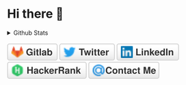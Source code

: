 <h1>Hi there 👋</h1>
<p>
  <details>
  <summary>Github Stats</summary>
  <br>
  <img src="https://github-readme-stats.vercel.app/api?username=adityatelange&show_icons=true&hide_title=true&bg_color=00000000&text_color=58a6ff">&nbsp;&nbsp;&nbsp;&nbsp;


  <img height="165"  src="https://github-readme-stats.vercel.app/api/top-langs/?username=adityatelange&layout=compact&langs_count=10&bg_color=00000000&text_color=58a6ff" />
  </details>
  <br>
  <a href="https://gitlab.com/adityatelange"><img src="data/Gitlab--_.svg" alt="Gitlab@adityatelange"></a>
  <a href="https://twitter.com/adityatelange"><img src="data/Twitter--_.svg?style=social&logo=twitter" alt="Twitter@adityatelange"></a>
  <a href="https://www.linkedin.com/in/adityatelange"><img src="data/LinkedIn--_.svg?style=social&logo=linkedin" alt="LinkedIn@adityatelange"></a>
  <a href="https://www.hackerrank.com/adityatelange"><img src="data/HackerRank--_.svg?style=social&logo=hackerrank" alt="HackerRank@adityatelange"></a>
  <a href="https://adityatelange.me/contactme/"><img src="data/ContactMe--_.svg" alt="contactme"></a>
</p>
